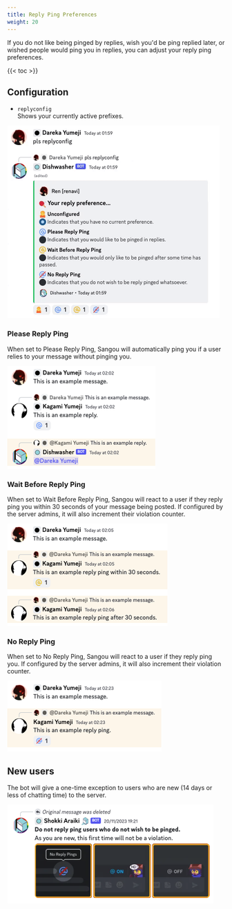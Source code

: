 ```yaml
---
title: Reply Ping Preferences
weight: 20
---
```


If you do not like being pinged by replies, wish you'd be ping replied later, or wished people would ping you in replies, you can adjust your reply ping preferences.

<!--more-->

{{< toc >}}

## Configuration

- `replyconfig`<br>
Shows your currently active prefixes.

![Reply Preferences](/img/examples/noreply-example.gif)

### Please Reply Ping

When set to Please Reply Ping, Sangou will automatically ping you if a user relies to your message without pinging you.

![Please Reply Ping Example](/img/examples/pleasereplyping-example.png)

### Wait Before Reply Ping

When set to Wait Before Reply Ping, Sangou will react to a user if they reply ping you within 30 seconds of your message being posted. If configured by the server admins, it will also increment their violation counter.

![Wait Before Reply Ping Example](/img/examples/waitbeforereplyping-example.png)

### No Reply Ping

When set to No Reply Ping, Sangou will react to a user if they reply ping you. If configured by the server admins, it will also increment their violation counter.

![Wait Before Reply Ping Example](/img/examples/noreplyping-example.png)

## New users

The bot will give a one-time exception to users who are new (14 days or less of chatting time) to the server.

![Reply Ping Exemption](/img/examples/noreply-new-example.png)

